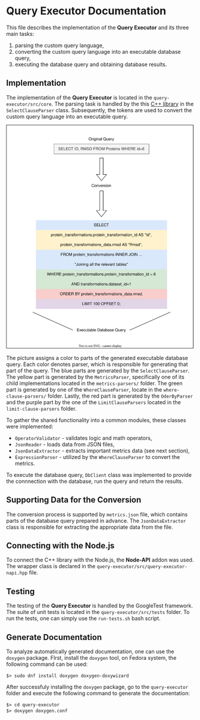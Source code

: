 # Query Executor Documentation
This file describes the implementation of the **Query Executor** and its three main tasks:
1. parsing the custom query language,
2. converting the custom query language into an executable database query,
3. executing the database query and obtaining database results.

## Implementation
The implementation of the **Query Executor** is located in the `query-executor/src/core`. The parsing task is handled by the this [C++ library](https://github.com/hyrise/sql-parser/) in the `SelectClauseParser` class. Subsequently, the tokens are used to convert the custom query language into an executable query.

![Query Conversion](https://github.com/skrhakv/ProteInspector/blob/master/documentation/media/query-conversion.svg)

The picture assigns a color to parts of the generated executable database query. Each color denotes parser, which is responsible for generating that part of the query. The blue parts are generated by the `SelectClauseParser`. The yellow part is generated by the `MetricsParser`, specifically one of its child implementations located in the `metrics-parsers/` folder. The green part is generated by one of the `WhereClauseParser`, locate in the `where-clause-parsers/` folder. Lastly, the red part is generated by the `OderByParser` and the purple part by the one of the `LimitClauseParsers` located in the `limit-clause-parsers` folder.

To gather the shared functionality into a common modules, these classes were implemented:
* `OperatorValidator` - validates logic and math operators,
* `JsonReader` - loads data from JSON files,
* `JsonDataExtractor` - extracts important metrics data (see next section), 
* `ExpressionParser` - utilized by the `WhereClauseParser` to convert the metrics.

To execute the database query, `DbClient` class was implemented to provide the connnection with the database, run the query and return the results. 

## Supporting Data for the Conversion
The conversion process is supported by `metrics.json` file, which contains parts of the database query prepared in advance. The `JsonDataExtractor` class is responsible for extracting the appropriate data from the file.

## Connecting with the Node.js
To connect the C++ library with the Node.js, the **Node-API** addon was used. The wrapper class is declared in the `query-executor/src/query-executor-napi.hpp` file.

## Testing
The testing of the **Query Executor** is handled by the GoogleTest framework. The suite of unit tests is located in the `query-executor/src/tests` folder. To run the tests, one can simply use the `run-tests.sh` bash script.

## Generate Documentation
To analyze automatically generated documentation, one can use the `doxygen` package. FIrst, install the `doxygen` tool, on Fedora system, the following command can be used:
```
$> sudo dnf install doxygen doxygen-doxywizard
```
After successfuly installing the `doxygen` package, go to the `query-executor` folder and execute the following command to generate the documentation:
```
$> cd query-executor
$> doxygen doxygen.conf
```
